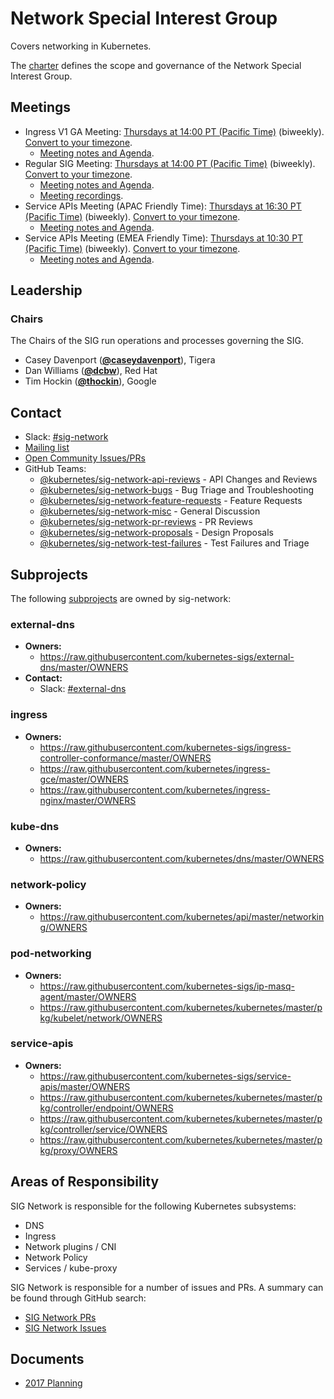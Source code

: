 <!---
This is an autogenerated file!

Please do not edit this file directly, but instead make changes to the
sigs.yaml file in the project root.

To understand how this file is generated, see https://git.k8s.io/community/generator/README.md
--->
# Network Special Interest Group

Covers networking in Kubernetes.

The [charter](charter.md) defines the scope and governance of the Network Special Interest Group.

## Meetings
* Ingress V1 GA Meeting: [Thursdays at 14:00 PT (Pacific Time)]() (biweekly). [Convert to your timezone](http://www.thetimezoneconverter.com/?t=14:00&tz=PT%20%28Pacific%20Time%29).
  * [Meeting notes and Agenda](https://docs.google.com/document/d/1K5KzrrZdiwvx6iRvgMEj_fcvHOvGRZj_ve2sGdxTZm8/edit).
* Regular SIG Meeting: [Thursdays at 14:00 PT (Pacific Time)](https://zoom.us/j/361123509) (biweekly). [Convert to your timezone](http://www.thetimezoneconverter.com/?t=14:00&tz=PT%20%28Pacific%20Time%29).
  * [Meeting notes and Agenda](https://docs.google.com/document/d/1_w77-zG_Xj0zYvEMfQZTQ-wPP4kXkpGD8smVtW_qqWM/edit).
  * [Meeting recordings](https://www.youtube.com/watch?v=phCA5-vWkVM&list=PL69nYSiGNLP2E8vmnqo5MwPOY25sDWIxb).
* Service APIs Meeting (APAC Friendly Time): [Thursdays at 16:30 PT (Pacific Time)]() (biweekly). [Convert to your timezone](http://www.thetimezoneconverter.com/?t=16:30&tz=PT%20%28Pacific%20Time%29).
  * [Meeting notes and Agenda](https://docs.google.com/document/d/1eg-YjOHaQ7UD28htdNxBR3zufebozXKyI28cl2E11tU/edit).
* Service APIs Meeting (EMEA Friendly Time): [Thursdays at 10:30 PT (Pacific Time)]() (biweekly). [Convert to your timezone](http://www.thetimezoneconverter.com/?t=10:30&tz=PT%20%28Pacific%20Time%29).
  * [Meeting notes and Agenda](https://docs.google.com/document/d/1eg-YjOHaQ7UD28htdNxBR3zufebozXKyI28cl2E11tU/edit).

## Leadership

### Chairs
The Chairs of the SIG run operations and processes governing the SIG.

* Casey Davenport (**[@caseydavenport](https://github.com/caseydavenport)**), Tigera
* Dan Williams (**[@dcbw](https://github.com/dcbw)**), Red Hat
* Tim Hockin (**[@thockin](https://github.com/thockin)**), Google

## Contact
- Slack: [#sig-network](https://kubernetes.slack.com/messages/sig-network)
- [Mailing list](https://groups.google.com/forum/#!forum/kubernetes-sig-network)
- [Open Community Issues/PRs](https://github.com/kubernetes/community/labels/sig%2Fnetwork)
- GitHub Teams:
    - [@kubernetes/sig-network-api-reviews](https://github.com/orgs/kubernetes/teams/sig-network-api-reviews) - API Changes and Reviews
    - [@kubernetes/sig-network-bugs](https://github.com/orgs/kubernetes/teams/sig-network-bugs) - Bug Triage and Troubleshooting
    - [@kubernetes/sig-network-feature-requests](https://github.com/orgs/kubernetes/teams/sig-network-feature-requests) - Feature Requests
    - [@kubernetes/sig-network-misc](https://github.com/orgs/kubernetes/teams/sig-network-misc) - General Discussion
    - [@kubernetes/sig-network-pr-reviews](https://github.com/orgs/kubernetes/teams/sig-network-pr-reviews) - PR Reviews
    - [@kubernetes/sig-network-proposals](https://github.com/orgs/kubernetes/teams/sig-network-proposals) - Design Proposals
    - [@kubernetes/sig-network-test-failures](https://github.com/orgs/kubernetes/teams/sig-network-test-failures) - Test Failures and Triage

## Subprojects

The following [subprojects][subproject-definition] are owned by sig-network:
### external-dns
- **Owners:**
  - https://raw.githubusercontent.com/kubernetes-sigs/external-dns/master/OWNERS
- **Contact:**
  - Slack: [#external-dns](https://kubernetes.slack.com/messages/external-dns)
### ingress
- **Owners:**
  - https://raw.githubusercontent.com/kubernetes-sigs/ingress-controller-conformance/master/OWNERS
  - https://raw.githubusercontent.com/kubernetes/ingress-gce/master/OWNERS
  - https://raw.githubusercontent.com/kubernetes/ingress-nginx/master/OWNERS
### kube-dns
- **Owners:**
  - https://raw.githubusercontent.com/kubernetes/dns/master/OWNERS
### network-policy
- **Owners:**
  - https://raw.githubusercontent.com/kubernetes/api/master/networking/OWNERS
### pod-networking
- **Owners:**
  - https://raw.githubusercontent.com/kubernetes-sigs/ip-masq-agent/master/OWNERS
  - https://raw.githubusercontent.com/kubernetes/kubernetes/master/pkg/kubelet/network/OWNERS
### service-apis
- **Owners:**
  - https://raw.githubusercontent.com/kubernetes-sigs/service-apis/master/OWNERS
  - https://raw.githubusercontent.com/kubernetes/kubernetes/master/pkg/controller/endpoint/OWNERS
  - https://raw.githubusercontent.com/kubernetes/kubernetes/master/pkg/controller/service/OWNERS
  - https://raw.githubusercontent.com/kubernetes/kubernetes/master/pkg/proxy/OWNERS

[subproject-definition]: https://github.com/kubernetes/community/blob/master/governance.md#subprojects
<!-- BEGIN CUSTOM CONTENT -->
## Areas of Responsibility

SIG Network is responsible for the following Kubernetes subsystems:

- DNS
- Ingress
- Network plugins / CNI
- Network Policy
- Services / kube-proxy

SIG Network is responsible for a number of issues and PRs. A summary can be found through GitHub search:

* [SIG Network PRs](https://github.com/kubernetes/kubernetes/pulls?q=is%3Apr+is%3Aopen+label%3Asig%2Fnetwork)
* [SIG Network Issues](https://github.com/kubernetes/kubernetes/issues?q=is%3Aissue+is%3Aopen+label%3Asig%2Fnetwork)

## Documents

* [2017 Planning](https://docs.google.com/document/d/1fBxC36UCBnqY_w3m3TjdnXFsIT--GS6HmKb5o0nhkTk/edit#)
<!-- END CUSTOM CONTENT -->

